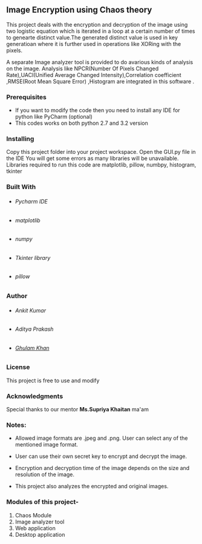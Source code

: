 ## Image Encryption using Chaos theory

This project deals with the encryption and decryption of the image using two logistic equation which is iterated in a loop at a certain number of times to genearte distinct value.The generated distinct value is used in key generatioan where it is further used in operations like XORing with the pixels.

A separate Image analyzer tool is provided to do avarious kinds of analysis on the image.
Analysis like NPCR(Number Of Pixels Changed Rate),UACI(Unified Average Changed Intensity),Correlation coefficient ,RMSE(Root Mean Square Error) ,Histogram are integrated in this
software .

### Prerequisites
* If you want to modify the code then you need to install any IDE for python like PyCharm (optional)
* This codes works on both python 2.7 and 3.2 version

### Installing
Copy this project folder into your project workspace. Open the GUI.py file in the IDE
You will get some errors as many libraries will be unavailable. Libraries required to
run this code are matplotlib, pillow, numbpy, histogram, tkinter

### Built With
* ###### Pycharm IDE
* ###### matplotlib
* ###### numpy
* ###### Tkinter library
* ###### pillow


### Author
* ###### Ankit Kumar
* ###### Aditya Prakash
* ###### [Ghulam Khan](http://github.com/waynetech)

### License
This project is free to use and modify

### Acknowledgments
Special thanks to our mentor **Ms.Supriya Khaitan** ma'am


### Notes:
* Allowed image formats are .jpeg and .png. User can select any of the mentioned image format.

* User can use their own secret key to encrypt and decrypt the image. 

* Encryption and decryption time of the image depends on the size and resolution of the image.

* This project also analyzes the encrypted and original images.

### Modules of this project-

1. Chaos Module
2. Image analyzer tool
3. Web application
4. Desktop application

